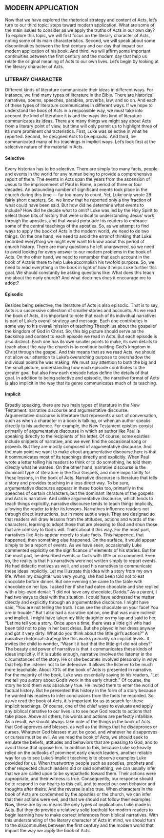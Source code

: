 ## MODERN APPLICATION

Now that we have explored the rhetorical strategy and content of Acts, let’s turn to our third topic: steps toward modern application. What are some of the main issues to consider as we apply the truths of Acts in our own day? To explore this topic, we will first focus on the literary character of Acts, noting some of its main characteristics. Second, we will speak about some discontinuities between the first century and our day that impact our modern application of his book. And third, we will affirm some important continuities between the first century and the modern day that help us relate the original meaning of Acts to our own lives. Let’s begin by looking at the literary character of Acts.


### LITERARY CHARACTER

Different kinds of literature communicate their ideas in different ways. For instance, we find many types of literature in the Bible. There are historical narratives, poems, speeches, parables, proverbs, law, and so on. And each of these types of literature communicates in different ways. If we hope to understand the book of Acts in a responsible way, we must take into account the kind of literature it is and the ways this kind of literature communicates its ideas. 
There are many things we might say about Acts from a literary point of view, but time will only permit us to highlight three of its more prominent characteristics. First, Luke was selective in what he reported. Second, he designed Acts to be episodic. And third, he communicated many of his teachings in implicit ways. Let’s look first at the selective nature of the material in Acts.


#### Selective

Every historian has to be selective. There are simply too many facts, people and events in the world for any human being to provide a comprehensive report of them. The events in Acts span the years from the ascension of Jesus to the imprisonment of Paul in Rome, a period of three or four decades. An astounding number of significant events took place in the church during this time — far too many to count. Yet, Luke only wrote 28 fairly short chapters. So, we know that he reported only a tiny fraction of what could have been said. But how did he determine what events to include? How did he decide what to omit? Luke was led by the Holy Spirit to select those bits of history that were critical to understanding Jesus’ work through the apostles, and that would persuade his readers to embrace some of the central teachings of the apostles. 
So, as we attempt to find ways to apply the book of Acts in the modern world, we need to do two things. On the one hand, we need to avoid the error of thinking that Luke recorded everything we might ever want to know about this period of church history. There are many questions he left unanswered, so we need to avoid looking for every answer to our modern problems in the book of Acts.
On the other hand, we need to remember that each account in the book of Acts is there to help Luke accomplish his twofold purpose. So, we need to read everything in the book in light of how it helps Luke further this goal. We should constantly be asking questions like: What does this teach me about the early church? And what doctrines does it encourage me to adopt? 


#### Episodic

Besides being selective, the literature of Acts is also episodic. That is to say, Acts is a successive collection of smaller stories and accounts. As we read the book of Acts, it is important to note that each of its individual narratives is part of Luke’s overall strategy and message. Each one contributes in some way to his overall mission of teaching Theophilus about the gospel of the kingdom of God in Christ. So, this big picture should serve as the backdrop and context to each episode we read in Acts. 
But each episode is also distinct. Each one has its own smaller points to make, its own details to teach about the way the church is to continue building God’s kingdom in Christ through the gospel. And this means that as we read Acts, we should not allow our attention to Luke’s overarching purpose to overshadow the individual points he was making. We must pay attention to both the big and the small picture, understanding how each episode contributes to the greater goal, but also how each episode helps define the details of that goal. In addition to being selective and episodic, the narrative format of Acts is also implicit in the way that its genre communicates much of its teaching.


#### Implicit

Broadly speaking, there are two main types of literature in the New Testament: narrative discourse and argumentative discourse. Argumentative discourse is literature that represents a sort of conversation, such as when a character in a book is talking, or when an author speaks directly to his audience. For example, the New Testament epistles consist primarily of argumentative discourse in which an author like Paul is speaking directly to the recipients of his letter. Of course, some epistles include snippets of narrative, and we even find the occasional song or proverb. But they are mostly composed of argumentative discourse. And the main point we want to make about argumentative discourse here is that it communicates most of its teachings directly and explicitly. When Paul wrote a letter telling his readers to think or to do something, he told them directly what he wanted.
On the other hand, narrative discourse is the dominant type of literature in the four Gospels, and more importantly for these lessons, in the book of Acts. Narrative discourse is literature that tells a story and provides teaching in a less direct way. To be sure, argumentative discourse appears in these books too, primarily in the speeches of certain characters, but the dominant literature of the gospels and Acts is narrative. And unlike argumentative discourse, which tends to teach things explicitly, narrative discourse tends to teach things implicitly, allowing the reader to infer its lessons. Narratives influence readers not through direct instructions, but in more subtle ways. They are designed so that readers will draw lessons from the attitudes, actions and words of the characters, learning to adopt those that are pleasing to God and shun those that are contrary to God’s will. 
Think about it this way. For the most part, narratives like Acts appear merely to state facts. This happened, that happened, then something else happened. On the surface, it would appear simply to be a report of events. As we have seen, occasionally Luke commented explicitly on the significance of elements of his stories. But for the most part, he described events or facts with little or no comment. Even so, the reality is that his narratives were not written simply to report events. He had didactic motives as well, and used his narratives to communicate these ideas implicitly.
Let me illustrate this idea with a story from my own life. When my daughter was very young, she had been told not to eat chocolate before dinner. But one evening she came to the table with chocolate on her lips. I asked her if she had eaten chocolate and she replied with a big-eyed denial: “I did not have any chocolate, Daddy.” 
As a parent, I had two ways to deal with the situation. I could have addressed the matter directly and explicitly through an argumentative discourse. I might have said, “You are not telling the truth. I can see the chocolate on your face! You are in trouble.” But I also had a narrative option, one that was more indirect and implicit. I might have taken my little daughter on my lap and said to her, “Let me tell you a story. Once upon a time, there was a little girl who had been told not to play in her best dress. But she played in her dress anyway and got it very dirty. What do you think about the little girl’s actions?”
A narrative rhetorical strategy like this works primarily on implicit levels. It invites the child to wonder, “Wasn’t it bad that the little girl did not obey?” The beauty and power of narrative is that it communicates these kinds of ideas implicitly. If it is subtle enough, narrative involves the listener in the circumstances of the story. He or she becomes involved personally in ways that help the listener not to be defensive. It allows the listener to be much more teachable. 
About 70% of the book of Acts is presented in narrative. For the majority of the book, Luke was essentially saying to his readers, “Let me tell you a story about God’s work in the early church.” Of course, the story he told them was absolutely true. He invited them to enter the world of factual history. But he presented this history in the form of a story because he wanted his readers to infer conclusions from the facts he recorded. So, as we read the book of Acts, it is important for us to search for these implicit teachings. 
Of course, one of the chief ways to evaluate and apply any biblical narrative to our lives is to see how God reacts to actions that take place. Above all others, his words and actions are perfectly infallible. As a result, we should always take note of the things in the book of Acts that God approves and blesses, as well as the things that he disapproves or curses. Whatever God blesses must be good, and whatever he disapproves or curses must be evil. As we read the book of Acts, we should seek to emulate the beliefs, attitudes and behaviors that are pleasing to God, and to avoid those that oppose him.
In addition to this, because Luke so heavily relied on the outlooks of prominent early church leaders, another reliable way for us to see Luke’s implicit teaching is to observe examples Luke provided for us. When trustworthy people such as apostles, prophets and other respected church leaders did or said something, we can usually infer that we are called upon to be sympathetic toward them. Their actions were appropriate, and their witness is true. Consequently, our response should be to respond in our hearts to this call, and to model our own behavior and thoughts after theirs. 
And the reverse is also true. When characters in the book of Acts are condemned by the apostles or the church, we can infer that their actions were evil, and that we should not follow their examples. Now, these are by no means the only types of implications Luke made in Acts. But they do provide a relatively solid foothold for modern readers to begin learning how to make correct inferences from biblical narratives. 
With this understanding of the literary character of Acts in mind, we should turn to the discontinuities between the first century and the modern world that impact the way we apply the book of Acts.
